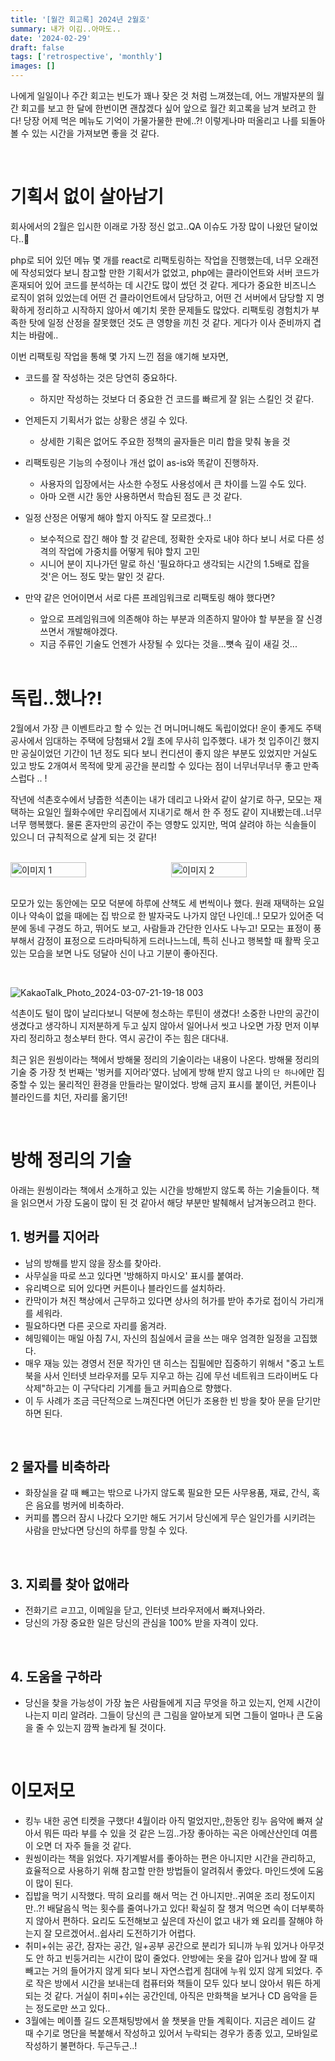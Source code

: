 ```yaml
---
title: '[월간 회고록] 2024년 2월호'
summary: 내가 이김..아마도..
date: '2024-02-29'
draft: false
tags: ['retrospective', 'monthly']
images: []
---
```


나에게 일일이나 주간 회고는 빈도가 꽤나 잦은 것 처럼 느껴졌는데, 어느 개발자분의 월간 회고를 보고 한 달에 한번이면 괜찮겠다 싶어 앞으로 월간 회고록을 남겨 보려고 한다! 당장 어제 먹은 메뉴도 기억이 가물가물한 판에..?! 이렇게나마 떠올리고 나를 되돌아볼 수 있는 시간을 가져보면 좋을 것 같다.

<br/>

# 기획서 없이 살아남기

회사에서의 2월은 입시한 이래로 가장 정신 없고..QA 이슈도 가장 많이 나왔던 달이었다..👼

php로 되어 있던 메뉴 몇 개를 react로 리팩토링하는 작업을 진행했는데, 너무 오래전에 작성되었다 보니 참고할 만한 기획서가 없었고, php에는 클라이언트와 서버 코드가 혼재되어 있어 코드를 분석하는 데 시간도 많이 썼던 것 같다. 게다가 중요한 비즈니스 로직이 얽혀 있었는데 어떤 건 클라이언트에서 담당하고, 어떤 건 서버에서 담당할 지 명확하게 정리하고 시작하지 않아서 예기치 못한 문제들도 많았다. 리팩토링 경험치가 부족한 탓에 일정 산정을 잘못했던 것도 큰 영향을 끼친 것 같다. 게다가 이사 준비까지 겹치는 바람에..

이번 리팩토링 작업을 통해 몇 가지 느낀 점을 얘기해 보자면,

- 코드를 잘 작성하는 것은 당연히 중요하다.
  - 하지만 작성하는 것보다 더 중요한 건 코드를 빠르게 잘 읽는 스킬인 것 같다.
- 언제든지 기획서가 없는 상황은 생길 수 있다.
  - 상세한 기획은 없어도 주요한 정책의 골자들은 미리 합을 맞춰 놓을 것
- 리팩토링은 기능의 수정이나 개선 없이 as-is와 똑같이 진행하자.
  - 사용자의 입장에서는 사소한 수정도 사용성에서 큰 차이를 느낄 수도 있다.
  - 아마 오랜 시간 동안 사용하면서 학습된 점도 큰 것 같다.
- 일정 산정은 어떻게 해야 할지 아직도 잘 모르겠다..!
  - 보수적으로 잡긴 해야 할 것 같은데, 정확한 숫자로 내야 하다 보니 서로 다른 성격의 작업에 가중치를 어떻게 둬야 할지 고민
  - 시니어 분이 지나가던 말로 하신 '필요하다고 생각되는 시간의 1.5배로 잡을 것'은 어느 정도 맞는 말인 것 같다.
- 만약 같은 언어이면서 서로 다른 프레임워크로 리팩토링 해야 했다면?

  - 앞으로 프레임워크에 의존해야 하는 부분과 의존하지 말아야 할 부분을 잘 신경쓰면서 개발해야겠다.
  - 지금 주류인 기술도 언젠가 사장될 수 있다는 것을...뼛속 깊이 새길 것...

  <br/>

# 독립..했나?!

2월에서 가장 큰 이벤트라고 할 수 있는 건 머니머니해도 독립이었다! 운이 좋게도 주택공사에서 임대하는 주택에 당첨돼서 2월 초에 무사히 입주했다. 내가 첫 입주이긴 했지만 공실이었던 기간이 1년 정도 되다 보니 컨디션이 좋지 않은 부분도 있었지만 거실도 있고 방도 2개여서 목적에 맞게 공간을 분리할 수 있다는 점이 너무너무너무 좋고 만족스럽다 .. !

작년에 석촌호수에서 냥줍한 석촌이는 내가 데리고 나와서 같이 살기로 하구, 모모는 재택하는 요일인 월화수에만 우리집에서 지내기로 해서 한 주 정도 같이 지내봤는데..너무너무 행복했다. 물론 혼자만의 공간이 주는 영향도 있지만, 먹여 살려야 하는 식솔들이 있으니 더 규칙적으로 살게 되는 것 같다!

<br/>

<div style="display: flex; justify-content: space-between;">
    <img src="https://github.com/zubetcha/zubetcha-blog/assets/91620721/81c42ff0-41b0-44bd-a7f2-0141fd144f22" alt="이미지 1" width="49%" />
    <img src="https://github.com/zubetcha/zubetcha-blog/assets/91620721/ca43130b-4d4c-49d9-b9a9-7239fb996dc3" alt="이미지 2" width="49%" />
</div>

<br/>

모모가 있는 동안에는 모모 덕분에 하루에 산책도 세 번씩이나 했다. 원래 재택하는 요일이나 약속이 없을 때에는 집 밖으로 한 발자국도 나가지 않던 나인데..! 모모가 있어준 덕분에 동네 구경도 하고, 뛰어도 보고, 사람들과 간단한 인사도 나누고! 모모는 표정이 풍부해서 감정이 표정으로 드라마틱하게 드러나느느데, 특히 신나고 행복할 때 활짝 웃고 있는 모습을 보면 나도 덩달아 신이 나고 기분이 좋아진다.

<br/>

![KakaoTalk_Photo_2024-03-07-21-19-18 003](https://github.com/zubetcha/zubetcha-blog/assets/91620721/64fa52f6-b259-434e-8f9f-7910a99ffeef)

석촌이도 털이 많이 날리다보니 덕분에 청소하는 루틴이 생겼다!
소중한 나만의 공간이 생겼다고 생각하니 지저분하게 두고 싶지 않아서 일어나서 씻고 나오면 가장 먼저 이부자리 정리하고 청소부터 한다. 역시 공간이 주는 힘은 대다내.

최근 읽은 원씽이라는 책에서 방해물 정리의 기술이라는 내용이 나온다. 방해물 정리의 기술 중 가장 첫 번째는 '벙커를 지어라'였다. 남에게 방해 받지 않고 나의 `단 하나`에만 집중할 수 있는 물리적인 환경을 만들라는 말이었다. 방해 금지 표시를 붙이던, 커튼이나 블라인드를 치던, 자리를 옮기던!

<br/>

# 방해 정리의 기술

아래는 원씽이라는 책에서 소개하고 있는 시간을 방해받지 않도록 하는 기술들이다. 책을 읽으면서 가장 도움이 많이 된 것 같아서 해당 부분만 발췌해서 남겨놓으려고 한다.

## 1. 벙커를 지어라

- 남의 방해를 받지 않을 장소를 찾아라.
- 사무실을 따로 쓰고 있다면 '방해하지 마시오' 표시를 붙여라.
- 유리벽으로 되어 있다면 커튼이나 블라인드를 설치하라.
- 칸막이가 쳐진 책상에서 근무하고 있다면 상사의 허가를 받아 추가로 접이식 가리개를 세워라.
- 필요하다면 다른 곳으로 자리를 옮겨라.
- 헤밍웨이는 매일 아침 7시, 자신의 침실에서 글을 쓰는 매우 엄격한 일정을 고집했다.
- 매우 재능 있는 경영서 전문 작가인 댄 히스는 집필에만 집중하기 위해서 "중고 노트북을 사서 인터넷 브라우저를 모두 지우고 하는 김에 무선 네트워크 드라이버도 다 삭제"하고는 이 구닥다리 기계를 들고 커피숍으로 향했다.
- 이 두 사례가 조금 극단적으로 느껴진다면 어딘가 조용한 빈 방을 찾아 문을 닫기만 하면 된다.

<br/>

## 2 물자를 비축하라

- 화장실을 갈 때 빼고는 밖으로 나가지 않도록 필요한 모든 사무용품, 재료, 간식, 혹은 음요를 벙커에 비축하라.
- 커피를 뽑으러 잠시 나갔다 오기만 해도 거기서 당신에게 무슨 일인가를 시키려는 사람을 만났다면 당신의 하루를 망칠 수 있다.

<br/>

## 3. 지뢰를 찾아 없애라

- 전화기르 ㄹ끄고, 이메일을 닫고, 인터넷 브라우저에서 빠져나와라.
- 당신의 가장 중요한 일은 당신의 관심을 100% 받을 자격이 있다.

<br/>

## 4. 도움을 구하라

- 당신을 찾을 가능성이 가장 높은 사람들에게 지금 무엇을 하고 있는지, 언제 시간이 나는지 미리 알려라. 그들이 당신의 큰 그림을 알아보게 되면 그들이 얼마나 큰 도움을 줄 수 있는지 깜짝 놀라게 될 것이다.

<br/>

# 이모저모

- 킹누 내한 공연 티켓을 구했다! 4월이라 아직 멀었지만,,한동안 킹누 음악에 빠져 살아서 뭐든 따라 부를 수 있을 것 같은 느낌..가장 좋아하는 곡은 아메산산인데 여름이 오면 더 자주 들을 것 같다.
- 원씽이라는 책을 읽었다. 자기계발서를 좋아하는 편은 아니지만 시간을 관리하고, 효율적으로 사용하기 위해 참고할 만한 방법들이 알려줘서 좋았다. 마인드셋에 도움이 많이 된다.
- 집밥을 먹기 시작했다. 딱히 요리를 해서 먹는 건 아니지만..귀여운 조리 정도이지만..?! 배달음식 먹는 횟수를 줄여나가고 있다! 확실히 잘 챙겨 먹으면 속이 더부룩하지 않아서 편하다. 요리도 도전해보고 싶은데 자신이 없고 내가 왜 요리를 잘해야 하는지 잘 모르겠어서..쉽사리 도전하기가 어렵다.
- 취미+쉬는 공간, 잠자는 공간, 일+공부 공간으로 분리가 되니까 누워 있거나 아무것도 안 하고 빈둥거리는 시간이 많이 줄었다. 안방에는 옷을 갈아 입거나 밤에 잘 때 빼고는 거의 들어가지 않게 되다 보니 자연스럽게 침대에 누워 있지 않게 되었다. 주로 작은 방에서 시간을 보내는데 컴퓨터와 책들이 모두 있다 보니 앉아서 뭐든 하게 되는 것 같다. 거실이 취미+쉬는 공간인데, 아직은 만화책을 보거나 CD 음악을 듣는 정도로만 쓰고 있다..
- 3월에는 메이플 길드 오픈채팅방에서 쓸 챗봇을 만들 계획이다. 지금은 레이드 갈 때 수기로 명단을 복붙해서 작성하고 있어서 누락되는 경우가 종종 있고, 모바일로 작성하기 불편하다. 두근두근..!
